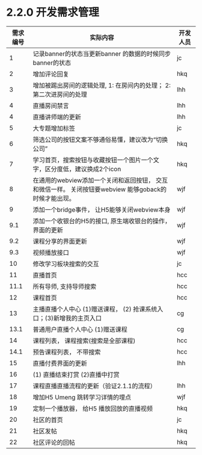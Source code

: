 # 2.2.0 开发需求管理

| 需求编号 | 实际内容 | 开发人员 |
|------|---------------------------------------------------------------------------|----------------------------------------------------|
| 1 | 记录banner的状态当更新banner 的数据的时候同步banner的状态 | jc |
| 2 | 增加评论回复 | hkq |
| 3 | 增加被踢出房间的逻辑处理, 1: 在房间内的处理； 2: 第二次进房间的处理 | lhh |
| 4 | 直播房间禁言 | lhh |
| 4 | 直播讲师端的更新 | lhh |
| 5 | 大专题增加标签 | jc |
| 6 | 筛选公司的按钮文案不够通俗易懂，建议改为“切换公司”  | hkq |
| 7 | 学习首页，搜索按钮与收藏按钮一个图片一个文字，区分度低，建议换成2个icon | hkq |
| 8 | 在通用的webview添加一个关闭和返回按钮， 交互和微信一样。 关闭按钮要webview 能够goback的时候才能出现。 | wjf |
| 9 | 添加一个bridge事件， 让H5能够关闭webview本身 | wjf |
| 9.1 | 添加一个收银台的H5的接口, 原生端收银台的操作，界面的更新 | wjf |
| 9.2 | 课程分享的界面更新 | wjf |
| 9.3 | 视频播放接口 | wjf |
| 10 | 修改学习板块搜索的交互 | jc |
| 11 | 直播首页 | hcc |
| 11.1 | 所有导师, 支持导师搜索 | hcc |
| 12 | 课程首页 | hcc |
| 13 | 主播直播个人中心 (1)赠送课程， (2) 抢课系统入口；(3)新增我的主页入口 | cg |
| 13.1 | 普通用户直播个人中心 (1)赠送课程 | cg |
| 14 | 课程列表， 课程搜索(搜索是全部课程) | hcc |
| 14.1 | 预告课程列表， 不带搜索 | hcc |
| 15 | 直播付费界面的更新 | lhh |
| 16 |(1) 直播结束打赏 (2)直播中打赏 ||
| 17 | 课程直播直播流程的更新（验证2.1.1的流程） | lhh |
| 18 | 增加H5 Umeng 跳转学习详情的埋点 | wjf |
| 19 | 定制一个播放器， 给H5 播放回放的直播视频 | hkq |
| 20 | 社区的首页 | jc |
| 21 | 社区发帖 | hkq |
| 22 | 社区评论的回帖 | hkq |